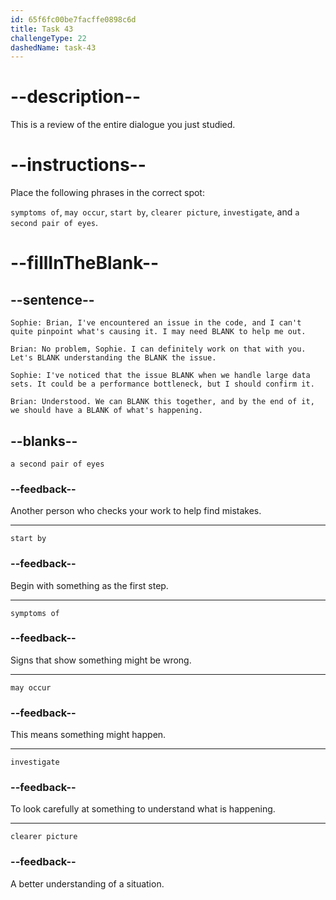 ```yaml
---
id: 65f6fc00be7facffe0898c6d
title: Task 43
challengeType: 22
dashedName: task-43
---
```


<!-- REVIEW -->

# --description--

This is a review of the entire dialogue you just studied.

# --instructions--

Place the following phrases in the correct spot:

`symptoms of`, `may occur`, `start by`, `clearer picture`, `investigate`, and `a second pair of eyes`.

# --fillInTheBlank--

## --sentence--

`Sophie: Brian, I've encountered an issue in the code, and I can't quite pinpoint what's causing it. I may need BLANK to help me out.`

`Brian: No problem, Sophie. I can definitely work on that with you. Let's BLANK understanding the BLANK the issue.`

`Sophie: I've noticed that the issue BLANK when we handle large data sets. It could be a performance bottleneck, but I should confirm it.`

`Brian: Understood. We can BLANK this together, and by the end of it, we should have a BLANK of what's happening.`

## --blanks--

`a second pair of eyes`

### --feedback--

Another person who checks your work to help find mistakes.

---

`start by`

### --feedback--

Begin with something as the first step.

---

`symptoms of`

### --feedback--

Signs that show something might be wrong.

---

`may occur`

### --feedback--

This means something might happen.

---

`investigate`

### --feedback--

To look carefully at something to understand what is happening.

---

`clearer picture`

### --feedback--

A better understanding of a situation.
